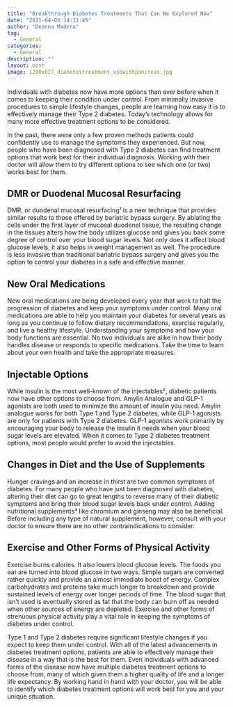```yaml
---
title: "Breakthrough Diabetes Treatments That Can Be Explored Now"
date: "2021-04-05 14:11:45"
author: "Deanna Madera"
tag:
  - General
categories:
  - General
description: ""
layout: post
image: 1200x627_diabetestreatment_usbwithpancreas.jpg
---
```


Individuals with diabetes now have more options than ever before when it comes to keeping their condition under control. From minimally invasive procedures to simple lifestyle changes, people are learning how easy it is to effectively manage their Type 2 diabetes. Today’s technology allows for many more effective treatment options to be considered.

In the past, there were only a few proven methods patients could confidently use to manage the symptoms they experienced. But now, people who have been diagnosed with Type 2 diabetes can find treatment options that work best for their individual diagnosis. Working with their doctor will allow them to try different options to see which one (or two) works best for them.

## DMR or Duodenal Mucosal Resurfacing

DMR, or duodenal mucosal resurfacing¹ is a new technique that provides similar results to those offered by bariatric bypass surgery. By ablating the cells under the first layer of mucosal duodenal tissue, the resulting change in the tissues alters how the body utilizes glucose and gives you back some degree of control over your blood sugar levels. Not only does it affect blood glucose levels, it also helps in weight management as well. The procedure is less invasive than traditional bariatric bypass surgery and gives you the option to control your diabetes in a safe and effective manner.

## New Oral Medications

New oral medications are being developed every year that work to halt the progression of diabetes and keep your symptoms under control. Many oral medications are able to help you maintain your diabetes for several years as long as you continue to follow dietary recommendations, exercise regularly, and live a healthy lifestyle. Understanding your symptoms and how your body functions are essential. No two individuals are alike in how their body handles disease or responds to specific medications. Take the time to learn about your own health and take the appropriate measures.

## Injectable Options

While insulin is the most well-known of the injectables², diabetic patients now have other options to choose from. Amylin Analogue and GLP-1 agonists are both used to minimize the amount of insulin you need. Amylin analogue works for both Type 1 and Type 2 diabetes, while GLP-1 agonists are only for patients with Type 2 diabetes. GLP-1 agonists work primarily by encouraging your body to release the insulin it needs when your blood sugar levels are elevated. When it comes to Type 2 diabetes treatment options, most people would prefer to avoid the injectables.

## Changes in Diet and the Use of Supplements

Hunger cravings and an increase in thirst are two common symptoms of diabetes. For many people who have just been diagnosed with diabetes, altering their diet can go to great lengths to reverse many of their diabetic symptoms and bring their blood sugar levels back under control. Adding nutritional supplements³ like chromium and ginseng may also be beneficial. Before including any type of natural supplement, however, consult with your doctor to ensure there are no other contraindications to consider.

## Exercise and Other Forms of Physical Activity

Exercise burns calories. It also lowers blood glucose levels. The foods you eat are turned into blood glucose in two ways. Simple sugars are converted rather quickly and provide an almost immediate boost of energy. Complex carbohydrates and proteins take much longer to breakdown and provide sustained levels of energy over longer periods of time. The blood sugar that isn’t used is eventually stored as fat that the body can burn off as needed when other sources of energy are depleted. Exercise and other forms of strenuous physical activity play a vital role in keeping the symptoms of diabetes under control.

</div>Type 1 and Type 2 diabetes require significant lifestyle changes if you expect to keep them under control. With all of the latest advancements in diabetes treatment options, patients are able to effectively manage their disease in a way that is the best for them. Even individuals with advanced forms of the disease now have multiple diabetes treatment options to choose from, many of which given them a higher quality of life and a longer life expectancy. By working hand in hand with your doctor, you will be able to identify which diabetes treatment options will work best for you and your unique situation.
